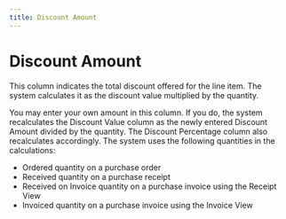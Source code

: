 ```yaml
---
title: Discount Amount
---
```


# Discount Amount


This column indicates the total discount offered for the line item.  The system calculates it as the discount value multiplied by the quantity.


You may enter your own amount in this column. If you do, the system  recalculates the Discount Value column as the newly entered Discount Amount  divided by the quantity. The Discount Percentage column also recalculates  accordingly. The system uses the following quantities in the calculations:

- Ordered quantity  on a purchase order
- Received quantity  on a purchase receipt
- Received on Invoice  quantity on a purchase invoice using the Receipt View
- Invoiced quantity  on a purchase invoice using the Invoice View

